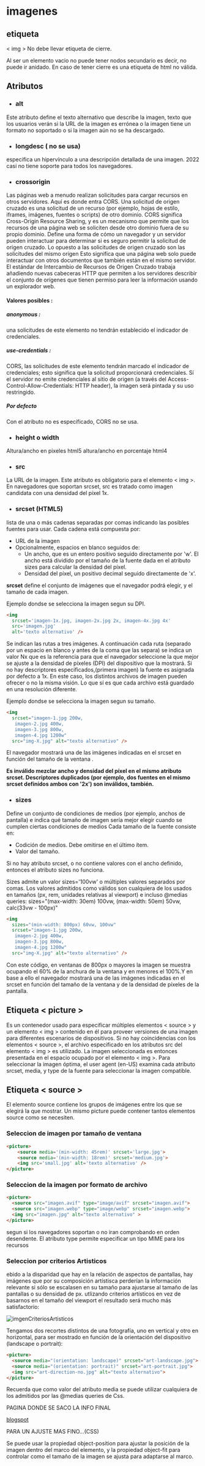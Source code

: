 # imagenes

## etiqueta

< img > No debe llevar etiqueta de cierre.

Al ser un elemento vacio no puede tener nodos secundario es decir, no puede ir anidado.
En caso de tener cierre es una etiqueta de html no válida.

## Atributos

+ ### alt 

Este atributo define el texto alternativo que describe la imagen, texto que los usuarios verán si la URL de la imagen es errónea o la imagen tiene un formato no soportado o si la imagen aún no se ha descargado.

+ ### longdesc ( no se usa)

especifica un hipervínculo a una descripción detallada de una imagen.
2022 casi no tiene soporte para todos los navegadores.

+ ### crossorigin

Las páginas web a menudo realizan solicitudes para cargar recursos en otros servidores. Aquí es donde entra CORS. Una solicitud de origen cruzado es una solicitud de un recurso (por ejemplo, hojas de estilo, iframes, imágenes, fuentes o scripts) de otro dominio.
CORS significa Cross-Origin Resource Sharing, y es un mecanismo que permite que los recursos de una página web se soliciten desde otro dominio fuera de su propio dominio. Define una forma de cómo un navegador y un servidor pueden interactuar para determinar si es seguro permitir la solicitud de origen cruzado.
Lo opuesto a las solicitudes de origen cruzado son las solicitudes del mismo origen
Esto significa que una página web solo puede interactuar con otros documentos que también están en el mismo servidor. 
El estándar de Intercambio de Recursos de Origen Cruzado trabaja añadiendo nuevas cabeceras HTTP que permiten a los servidores describir el conjunto de orígenes que tienen permiso para leer la información usando un explorador web.     

#### **Valores posibles :**

##### **anonymous :**
 
una solicitudes de este elemento no tendrán establecido el indicador de credenciales.

##### **use-credentials :**

CORS, las solicitudes de este elemento tendrán marcado el indicador de credenciales; esto significa que la solicitud proporcionará credenciales.
Sí el servidor no emite credenciales al sitio de origen (a través del Access-Control-Allow-Credentials: HTTP header), la imagen será pintada y su uso restringido.

##### **Por defecto**

Con el atributo no es específicado, CORS no se usa.

+ ### height o width

Altura/ancho en pixeles  html5
altura/ancho en porcentaje html4

+ ### src

La URL de la imagen. Este atributo es obligatorio para el elemento < img >. 
En navegadores que soportan srcset, src es tratado como imagen candidata con una densidad del píxel 1x.

+ ### srcset (HTML5)

lista de una o más cadenas separadas por comas indicando las posibles fuentes para usar. Cada cadena está compuesta por:
+ URL de la imagen
+ Opcionalmente, espacios en blanco seguidos de:
    + Un ancho, que es un entero positivo seguido directamente por 'w'.   El ancho está dividido por el tamaño de la fuente dada en el atributo sizes para calcular la densidad del píxel.
    + Densidad del píxel, un positivo decimal seguido directamente de 'x'.

**srcset** define el conjunto de imágenes que el navegador podrá elegir, y el tamaño de cada imagen. 

Ejemplo dondse se selecciona la imagen segun su DPI.

```html
<img
  srcset='imagen-1x.jpg, imagen-2x.jpg 2x, imagen-4x.jpg 4x'
  src='imagen.jpg' 
  alt='texto alternativo' />

```
Se indican las rutas a tres imágenes. A continuación cada ruta (separado por un espacio en blanco y antes de la coma que las separa) se indica un valor Nx que es la referencia para que el navegador seleccione la que mejor se ajuste a la densidad de píxeles (DPI) del dispositivo que la mostrará.
Si no hay descriptores especificados,(primera imagen) la fuente es asignada por defecto a 1x.
En este caso, los distintos archivos de imagen pueden ofrecer o no la misma visión. Lo que sí es que cada archivo está guardado en una resolución diferente.

Ejemplo dondse se selecciona la imagen segun su tamaño.

```html
<img
  srcset="imagen-1.jpg 200w,
   imagen-2.jpg 400w,
   imagen-3.jpg 800w,
   imagen-4.jpg 1200w"
  src="img-X.jpg" alt="texto alternativo" />
```
El navegador mostrará una de las imágenes indicadas en el srcset en función del tamaño de la ventana .


**Es inválido mezclar ancho y densidad del píxel en el mismo atributo srcset. Descriptores duplicados (por ejemplo, dos fuentes en el mismo srcset definidos ambos con '2x') son inválidos, también.**

+ ### sizes

Define un conjunto de condiciones de medios (por ejemplo, anchos de pantalla) e indica qué tamaño de imagen sería mejor elegir cuando se cumplen ciertas condiciones de medios
Cada tamaño de la fuente consiste en:
+ Codición de medios. Debe omitirse en el último ítem.
+ Valor del tamaño.

Si no hay atributo srcset, o no contiene valores con el ancho definido, entonces el atributo sizes no funciona.

Sizes admite un valor sizes='100vw' o múltiples valores separados por comas.
Los valores admitidos como válidos son cualquiera de los usados en tamaños (px, rem, unidades relativas al viewport) e incluso @medias queries: sizes="(max-width: 30em) 100vw, (max-width: 50em) 50vw, calc(33vw - 100px)"

```html
<img
  sizes="(min-width: 800px) 60vw, 100vw"
  srcset="imagen-1.jpg 200w,
   imagen-2.jpg 400w,
   imagen-3.jpg 800w,
   imagen-4.jpg 1200w"
  src="img-X.jpg" alt="texto alternativo" />

```
Con este código, en ventanas de 800px o mayores la imagen se muestra ocupando el 60% de la anchura de la ventana y en menores el 100%.Y en base a ello el navegador mostrará una de las imágenes indicadas en el srcset en función del tamaño de la ventana y de la densidad de píxeles de la pantalla.

## Etiqueta < picture >

Es un contenedor usado para especificar múltiples elementos < source > y un elemento < img > contenido en él para proveer versiones de una imagen para diferentes escenarios de dispositivos. Si no hay coincidencias con los elementos < source >, el archivo especificado en los atributos src del elemento < img > es utilizado. La imagen seleccionada es entonces presentada en el espacio ocupado por el elemento < img >.
Para seleccionar la imagen óptima, el user agent (en-US) examina cada atributo srcset, media, y type de la fuente para seleccionar la imagen compatible.

## Etiqueta < source >

El elemento source contiene los grupos de imágenes entre los que se elegirá la que mostrar. Un mismo picture puede contener tantos elementos source como se necesiten.

### Seleccion de imagen por tamaño de ventana
    
```html
<picture>
    <source media='(min-width: 45rem)' srcset='large.jpg'>
    <source media='(min-width: 18rem)' srcset='medium.jpg'>
    <img src='small.jpg' alt='texto alternativo' />
</picture>
```


### Seleccion de la imagen por formato de archivo

```html
<picture>
  <source src="imagen.avif" type="image/avif" srcset="imagen.avif">
  <source src="imagen.webp" type="image/webp" srcset="imagen.webp">
  <img src="imagen.jpg" alt="texto alternativo" >
</picture>    
```
segun si los navegadores soportan o no iran comprobando en orden desendente.
El atributo type permite especificar un tipo MIME para los recursos


### Seleccion por criterios Artisticos

ebido a la disparidad que hay en la relación de aspectos de pantallas, hay imágenes que por su composición artístisca perderían la información relevante si sólo se escalasen en su tamaño para ajustarse al tamaño de las pantallas o su densidad de px.
utlizando criterios artísticos en vez de basarnos en el tamaño del viewport el resultado será mucho más satisfactorio:

![imgenCriteriosArtisticos](../imagenes/art-devices-si.jpg)

Tengamos dos recortes distintos de una fotografía, uno en vertical y otro en horizontal, para ser mostrado en función de la orientación del dispositivo (landscape o portrait):

```html
<picture>
  <source media="(orientation: landscape)" srcset="art-landscape.jpg">
  <source media="(orientation: portrait)" srcset="art-portrait.jpg">
  <img src="art-direction-no.jpg" alt="texto alternativo">
</picture>
```
Recuerda que como valor del atributo media se puede utilizar cualquiera de los admitidos por las @medias queries de Css.


PAGINA DONDE SE SACO LA INFO FINAL

[blogspot](https://escss.blogspot.com/2014/10/responsive-images-picture-srcset.html)


PARA UN AJUSTE MAS FINO...(CSS)

Se puede usar la propiedad object-position para ajustar la posición de la imagen dentro del marco del elemento, y la propiedad object-fit para controlar como el tamaño de la imagen se ajusta para adaptarse al marco.
